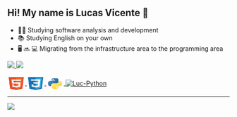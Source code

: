 ## Hi! My name is Lucas Vicente 👋
 - 🧑‍🎓 Studying software analysis and development
 - 📚 Studying English on your own
 - 🖥 🔜 💻 Migrating from the infrastructure area to the programming area

<div>
  <a href="https://github.com/Llucas-Pt">
  <img height="180em" src="https://github-readme-stats.vercel.app/api?username=Llucas-Pt&show_icons=true&theme=dark&include_all_commits=true&count_private=true"/>
  <img height="180em" src="https://github-readme-stats.vercel.app/api/top-langs/?username=Llucas-Pt&layout=compact&langs_count=7&theme=dracula"/>
</div>

<div style="display: inline_block"><br>
  <img align="center" alt="Luc-HTML" height="30" width="40" src="https://raw.githubusercontent.com/devicons/devicon/master/icons/html5/html5-original.svg">
  <img align="center" alt="Luc-CSS" height="30" width="40" src="https://raw.githubusercontent.com/devicons/devicon/master/icons/css3/css3-original.svg">
  <img align="center" alt="Luc-Python" height="30" width="40" src="https://raw.githubusercontent.com/devicons/devicon/master/icons/python/python-original.svg"> 
  <img align="center" alt="Luc-Python" height="30" width="40" src="https://cdn.jsdelivr.net/gh/devicons/devicon/icons/mysql/mysql-original-wordmark.svg" />

</div>
<hr>

<div>
  <a href="https://www.linkedin.com/in/lucas-vicente-564244174/" tang="_blank"> <img src = "https://img.shields.io/badge/LinkedIn-0077B5?style=for-the-badge&logo=linkedin&logoColor=white" tang="_blank" </img> </a>
  
  
 </div>
